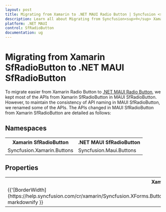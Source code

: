 ```yaml
---
layout: post
title: Migrating from Xamarin to .NET MAUI Radio Button | Syncfusion <sup>®</sup>
description: Learn all about Migrating from Syncfusion<sup>®</sup> Xamarin Radio Button to Syncfusion<sup>®</sup> .NET MAUI Radio Button control and more here.
platform: .NET MAUI
control: SfRadioButton
documentation: ug
---  
```


# Migrating from Xamarin SfRadioButton to .NET MAUI SfRadioButton 

To migrate easier from Xamarin Radio Button to [.NET MAUI Radio Button](https://www.syncfusion.com/maui-controls/maui-radio-button), we kept most of the APIs from Xamarin SfRadioButton in MAUI SfRadioButton. However, to maintain the consistency of API naming in MAUI SfRadioButton, we renamed some of the APIs. The APIs changed in MAUI SfRadioButton from Xamarin SfRadioButton are detailed as follows:

## Namespaces 

<table>
<tr>
<th>Xamarin SfRadioButton</th>
<th>.NET MAUI SfRadioButton</th></tr>
<tr>
<td>Syncfusion.Xamarin.Buttons</td>
<td>Syncfusion.Maui.Buttons</td></tr>
</table>

## Properties

<table> 
<tr>
<th>Xamarin SfRadioButton</th>
<th>.NET MAUI SfRadioButton</th>
<th>Description</th></tr>
<tr>
<td> {{'[BorderWidth](https://help.syncfusion.com/cr/xamarin/Syncfusion.XForms.Buttons.ToggleButton.html#Syncfusion_XForms_Buttons_ToggleButton_BorderWidth)'| markdownify }}</td>
<td> {{'[StrokeThickness](https://help.syncfusion.com/cr/maui/Syncfusion.Maui.Buttons.ToggleButton.html#Syncfusion_Maui_Buttons_ToggleButton_StrokeThickness)'| markdownify }}</td>
<td>Gets or sets the stroke thickness.</td></tr>
</table> 



